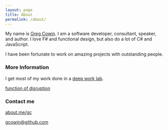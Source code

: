 ```yaml
---
layout: page
title: About 
permalink: /about/
---
```


My name is [Greg Cowin](https://about.me.gc). I am a software developer, consultant, speaker, and author. I love F# and functional design, but also do a lot of C# and JavaScript.

I have been fortunate to work on amazing projects with outstanding people.

### More Information
 
I get most of my work done in a [deep work lab](https://bit.ly/DeepWorkLab). 

[function of disruption](https://www.medium.com/fnDisruption) 


### Contact me
[about.me/gc](https://about.me/gc)

[gcowin@github.com](mailto:gcowin@gmail.com)